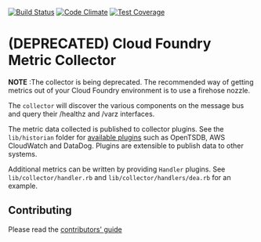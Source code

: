 [![Build Status](https://travis-ci.org/cloudfoundry/collector.png)](https://travis-ci.org/cloudfoundry/collector)
[![Code Climate](https://codeclimate.com/github/cloudfoundry/collector.png)](https://codeclimate.com/github/cloudfoundry/collector)
[![Test Coverage](https://codeclimate.com/repos/51d0a9ebf3ea004764027944/badges/336e8c6c62d48583f959/coverage.png)](https://codeclimate.com/repos/51d0a9ebf3ea004764027944/feed)

(DEPRECATED) Cloud Foundry Metric Collector
=====================
__NOTE__ :The collector is being deprecated. The recommended way of getting metrics out of your Cloud Foundry environment is to use a firehose nozzle.


The `collector` will discover the various components on the message bus and
query their /healthz and /varz interfaces.

The metric data collected is published to collector plugins. See the `lib/historian` folder for [available plugins](https://github.com/cloudfoundry/collector/tree/master/lib/collector/historian) such as OpenTSDB, AWS CloudWatch and DataDog. Plugins are extensible to publish data to other systems.

Additional metrics can be written by providing
`Handler` plugins. See `lib/collector/handler.rb` and
`lib/collector/handlers/dea.rb` for an example.

## Contributing

Please read the [contributors' guide](https://github.com/cloudfoundry/collector/blob/master/CONTRIBUTING.md)
